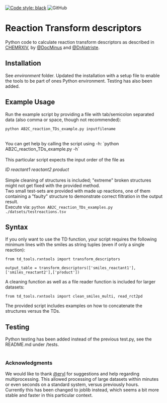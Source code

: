 [![Code style: black](https://img.shields.io/badge/code%20style-black-000000.svg)](https://github.com/psf/black)
![GitHub](https://img.shields.io/github/license/DocMinus/RxnTransformDescriptors)

# Reaction Transform descriptors
Python code to calculate reaction transform descriptors as described in [CHEMRXIV](https://chemrxiv.org/engage/chemrxiv/article-details/649888d41dcbb92a5e8e3475), by [@DocMinus](https://github.com/docminus) and [@DrAlatriste](https://github.com/DrAlatriste). <br>

## Installation
See _environment_ folder.
Updated the installation with a setup file to enable the tools to be part of ones Python environment. Testing has also been added. 

## Example Usage
Run the example script by providing a file with tab/semicolon separated data (also comma or space, though not recommended):
```shell
python AB2C_reaction_TDs_example.py inputfilename
```
<br>
You can get help by calling the script using -h: `python AB2C_reaction_TDs_example.py -h` <br>
<br>
This particular script expects the input order of the file as<br>

_ID reactant1 reactant2 product_ <br>
<br>
Simple cleaning of structures is included; "extreme" broken structures might not get fixed with the provided method.
<br>
Two small test-sets are provided with made up reactions, one of them containing a "faulty" structure to demonstrate correct filtration in the output result. <br>Execute via:  `python AB2C_reaction_TDs_examples.py ./datsets/testreactions.tsv`<br>

## Syntax
If you only want to use the TD function, your script requires the following minimum lines with the smiles as string tuples (even if only a single reaction):
```shell
from td_tools.rxntools import transform_descriptors

output_table = transform_descriptors(['smiles_reactant1'],['smiles_reactant2'],['product'])
```
A cleaning function as well as a file reader function is included for larger datasets:
```shell
from td_tools.rxntools import clean_smiles_multi, read_rct2pd  
```
The provided script includes examples on how to concatenate the structures versus the TDs.<br>

## Testing
Python testing has been added instead of the previous test.py, see the README.md under /tests.<br>
<br>

### Acknowledgments
We would like to thank [@eryl](https://github.com/eryl) for suggestions and help regarding multiprocessing. This allowed processing of large datasets within minutes or even seconds on a standard system, versus previously hours.<br>
Currently this has been changed to joblib instead, which seems a bit more stable and faster in this particular context.


